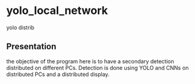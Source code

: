 # yolo_local_network
yolo distrib

## Presentation

the objective of the program here is to have a secondary detection distributed on different PCs. Detection is done 
using YOLO and CNNs on distributed PCs and a distributed display.
